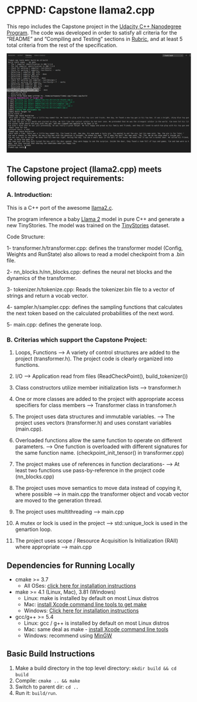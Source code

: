 # CPPND: Capstone llama2.cpp

This repo includes the Capstone project in the [Udacity C++ Nanodegree Program](https://www.udacity.com/course/c-plus-plus-nanodegree--nd213). The code was developed in order to satisfy all criteria for the “README” and “Compiling and Testing” sections in [Rubric](https://review.udacity.com/#!/rubrics/2533/view), and at least 5 total criteria from the rest of the specification.

<img src="run.png"/>

## The Capstone project (llama2.cpp) meets following project requirements:

### A. Introduction:
This is a C++ port of the awesome [llama2.c](https://github.com/karpathy/llama2.c/tree/master).

The program inference a baby [Llama 2](https://ai.meta.com/llama/) model in pure C++ and generate a new TinyStories. The model was trained on the [TinyStories](https://huggingface.co/datasets/roneneldan/TinyStories) dataset.

Code Structure:

1- transformer.h/transformer.cpp: defines the transformer model (Config, Weights and RunState) also allows to read a model checkpoint from a .bin file.

2- nn_blocks.h/nn_blocks.cpp: defines the neural net blocks and the dynamics of the transformer. 

3- tokenizer.h/tokenize.cpp: Reads the tokenizer.bin file to a vector of strings and return a vocab vector.

4- sampler.h/sampler.cpp: defines the sampling functions that calculates the next token based on the calculated probabilities of the next word.

5- main.cpp: defines the generate loop.

### B. Criterias which support the Capstone Project:

1. Loops, Functions --> A variety of control structures are added to the project (transformer.h). The project code is clearly organized into functions.
2. I/O --> Application read from files (ReadCheckPoint(), build_tokenizer())

3. Class constructors utilize member initialization lists --> transformer.h

4. One or more classes are added to the project with appropriate access specifiers for class members --> Transformer class in transfomer.h

5. The project uses data structures and immutable variables. --> The project uses vectors (transformer.h) and uses constant variables (main.cpp).
6. Overloaded functions allow the same function to operate on different parameters. --> One function is overloaded with different signatures for the same function name. (checkpoint_init_tensor() in transformer.cpp)
7. The project makes use of references in function declarations- --> At least two functions use pass-by-reference in the project code (nn_blocks.cpp)
8. The project uses move semantics to move data instead of copying it, where possible --> in main.cpp the transformer object and vocab vector are moved to the generation thread.
9. The project uses multithreading --> main.cpp
10. A mutex or lock is used in the project --> std::unique_lock is used in the genartion loop.
11. The project uses scope / Resource Acquisition Is Initialization (RAII) where appropriate --> main.cpp


## Dependencies for Running Locally
* cmake >= 3.7
  * All OSes: [click here for installation instructions](https://cmake.org/install/)
* make >= 4.1 (Linux, Mac), 3.81 (Windows)
  * Linux: make is installed by default on most Linux distros
  * Mac: [install Xcode command line tools to get make](https://developer.apple.com/xcode/features/)
  * Windows: [Click here for installation instructions](http://gnuwin32.sourceforge.net/packages/make.htm)
* gcc/g++ >= 5.4
  * Linux: gcc / g++ is installed by default on most Linux distros
  * Mac: same deal as make - [install Xcode command line tools](https://developer.apple.com/xcode/features/)
  * Windows: recommend using [MinGW](http://www.mingw.org/)

## Basic Build Instructions

1. Make a build directory in the top level directory: `mkdir build && cd build`
2. Compile: `cmake .. && make`
3. Switch to parent dir: `cd ..`
3. Run it: `build/run`.